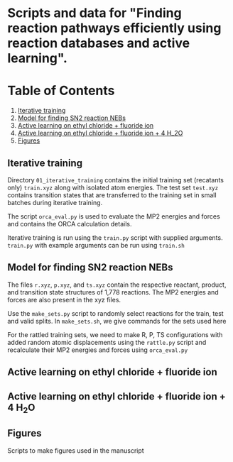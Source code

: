 # Scripts and data for "Finding reaction pathways efficiently using reaction databases and active learning".

# Table of Contents
1. [Iterative training](#example)
2. [Model for finding SN2 reaction NEBs](#example2)
3. [Active learning on ethyl chloride + fluoride ion](#third-example)
4. [Active learning on ethyl chloride + fluoride ion + 4 H_2O](#fourth-example)
5. [Figures](#figures)


## Iterative training

Directory `01_iterative_training` contains the initial training set (recatants only) `train.xyz` along with isolated atom energies. The test set `test.xyz` contains transition states that are transferred to the training set in small batches during iterative training.

The script `orca_eval.py` is used to evaluate the MP2 energies and forces and contains the ORCA calculation details.

Iterative training is run using the `train.py` script with supplied arguments. `train.py` with example arguments can be run using `train.sh`

## Model for finding SN2 reaction NEBs

The files `r.xyz`, `p.xyz`, and `ts.xyz` contain the respective reactant, product, and transition state structures of 1,778 reactions. The MP2 energies and forces are also present in the xyz files.

Use the `make_sets.py` script to randomly select reactions for the train, test and valid splits. In `make_sets.sh`, we give commands for the sets used here

For the rattled training sets, we need to make R, P, TS configurations with added random atomic displacements using the `rattle.py` script and recalculate their MP2 energies and forces using `orca_eval.py`

## Active learning on ethyl chloride + fluoride ion

## Active learning on ethyl chloride + fluoride ion + 4 H<sub>2</sub>O

## Figures

Scripts to make figures used in the manuscript